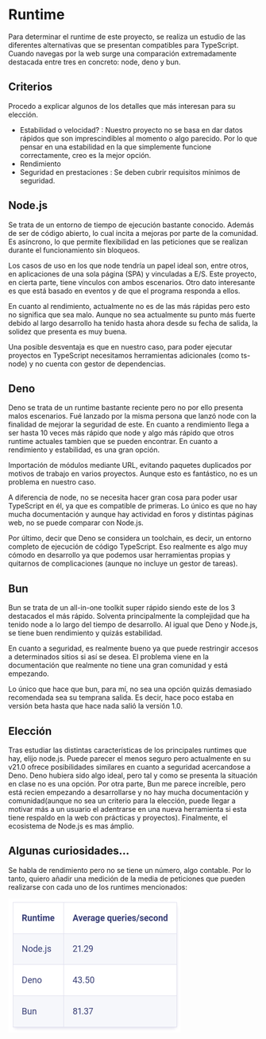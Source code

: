 # Runtime

Para determinar el runtime de este proyecto, se realiza un estudio de las diferentes alternativas que se presentan compatibles para TypeScript. 
Cuando navegas por la web surge una comparación extremadamente destacada entre tres en concreto: node, deno y bun. 

## Criterios

Procedo a explicar algunos de los detalles que más interesan para su elección.

- Estabilidad o velocidad? : Nuestro proyecto no se basa en dar datos rápidos que son imprescindibles al momento o algo parecido. Por lo que pensar en una estabilidad en la que simplemente funcione correctamente, creo es la mejor opción. 
- Rendimiento
- Seguridad en prestaciones : Se deben cubrir requisitos mínimos de seguridad.

## Node.js

Se trata de un entorno de tiempo de ejecución bastante conocido. Además de ser de código abierto, lo cual incita a mejoras por parte de la comunidad. Es asíncrono, lo que permite flexibilidad en las peticiones que se realizan durante el funcionamiento sin bloqueos.

Los casos de uso en los que node tendría un papel ideal son, entre otros, en aplicaciones de una sola página (SPA) y vinculadas a E/S. Este proyecto, en cierta parte, tiene vínculos con ambos escenarios. Otro dato interesante es que está basado en eventos y de que el programa responda a ellos.

En cuanto al rendimiento, actualmente no es de las más rápidas pero esto no significa que sea malo. Aunque no sea actualmente su punto más fuerte debido al largo desarrollo ha tenido hasta ahora desde su fecha de salida, la solidez que presenta es muy buena.

Una posible desventaja es que en nuestro caso, para poder ejecutar proyectos en TypeScript necesitamos herramientas adicionales (como ts-node) y no cuenta con gestor de dependencias.

## Deno

Deno se trata de un runtime bastante reciente pero no por ello presenta malos escenarios. Fué lanzado por la misma persona que lanzó node con la finalidad de mejorar la seguridad de este. En cuanto a rendimiento llega a ser hasta 10 veces más rápido que node y algo más rápido que otros runtime actuales tambien que se pueden encontrar. En cuanto a rendimiento y estabilidad, es una gran opción.

Importación de módulos mediante URL, evitando paquetes duplicados por motivos de trabajo en varios proyectos. Aunque esto es fantástico, no es un problema en nuestro caso.

A diferencia de node, no se necesita hacer gran cosa para poder usar TypeScript en él, ya que es compatible de primeras. Lo único es que no hay mucha documentación y aunque hay actividad en foros y distintas páginas web, no se puede comparar con Node.js. 

Por último, decir que Deno se considera un toolchain, es decir, un entorno completo de ejecución de código TypeScript. Eso realmente es algo muy cómodo en desarrollo ya que podemos usar herramientas propias y quitarnos de complicaciones (aunque no incluye un gestor de tareas).

## Bun

Bun se trata de un all-in-one toolkit super rápido siendo este de los 3 destacados el más rápido. Solventa principalmente la complejidad que ha tenido node a lo largo del tiempo de desarrollo. Al igual que Deno y Node.js, se tiene buen rendimiento y quizás estabilidad.

En cuanto a seguridad, es realmente bueno ya que puede restringir accesos a determinados sitios si así se desea.
El problema viene en la documentación que realmente no tiene una gran comunidad y está empezando.

Lo único que hace que bun, para mí, no sea una opción quizás demasiado recomendada sea su temprana salida. Es decir, hace poco estaba en versión beta hasta que hace nada salió la versión 1.0.

## Elección

Tras estudiar las distintas características de los principales runtimes que hay, elijo node.js. Puede parecer el menos seguro pero actualmente en su v21.0 ofrece posibilidades similares en cuanto a seguridad acercandose a Deno. Deno hubiera sido algo ideal, pero tal y como se presenta la situación en clase no es una opción. Por otra parte, Bun me parece increíble, pero está recien empezando a desarrollarse y no hay mucha documentación y comunidad(aunque no sea un criterio para la elección, puede llegar a motivar más a un usuario el adentrarse en una nueva herramienta si esta tiene respaldo en la web con prácticas y proyectos). Finalmente, el ecosistema de Node.js es mas ámplio.


## Algunas curiosidades...

Se habla de rendimiento pero no se tiene un número, algo contable. Por lo tanto, quiero añadir una medición de la media de peticiones que pueden realizarse con cada uno de los runtimes mencionados:

![](img/RendimientoRuntime.png)

